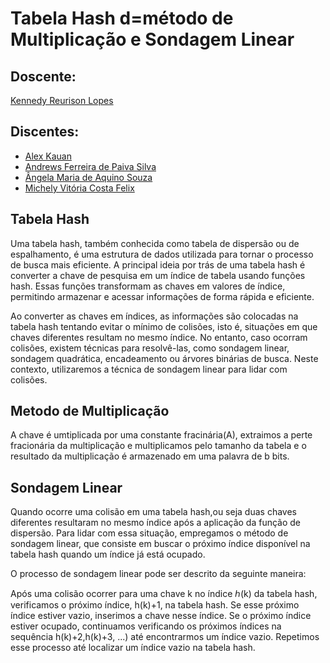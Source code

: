 # Tabela Hash d=método de Multiplicação e Sondagem Linear 

## Doscente:
   [Kennedy Reurison Lopes](https://github.com/kennedyufersa)

## Discentes:
- [Alex Kauan](https://github.com/AlexKauan)
- [Andrews Ferreira de Paiva Silva](https://github.com/TheFonci)
- [Ângela Maria de Aquino Souza](https://github.com/angellusj)
- [Michely Vitória Costa Felix](https://github.com/MichelyFelix)

## Tabela Hash

Uma tabela hash, também conhecida como tabela de dispersão ou de espalhamento, é uma estrutura de dados utilizada para tornar o processo de busca mais eficiente. A principal ideia por trás de uma tabela hash é converter a chave de pesquisa em um índice de tabela usando funções hash. Essas funções transformam as chaves em valores de índice, permitindo armazenar e acessar informações de forma rápida e eficiente.

Ao converter as chaves em índices, as informações são colocadas na tabela hash tentando evitar o mínimo de colisões, isto é, situações em que chaves diferentes resultam no mesmo índice. No entanto, caso ocorram colisões, existem técnicas para resolvê-las, como sondagem linear, sondagem quadrática, encadeamento ou árvores binárias de busca. Neste contexto, utilizaremos a técnica de sondagem linear para lidar com colisões.

## Metodo de Multiplicação

A chave é umtiplicada por uma constante fracinária(A), extraimos a perte fracionária da multiplicação e multiplicamos pelo tamanho da tabela e o resultado da multiplicação é armazenado em uma palavra de b bits.

## Sondagem Linear

Quando ocorre uma colisão em uma tabela hash,ou seja duas chaves diferentes resultaram no mesmo índice após a aplicação da função de dispersão. Para lidar com essa situação, empregamos o método de sondagem linear, que consiste em buscar o próximo índice disponível na tabela hash quando um índice já está ocupado.

O processo de sondagem linear pode ser descrito da seguinte maneira:

Após uma colisão ocorrer para uma chave k no índice ℎ(k) da tabela hash, verificamos o próximo índice, h(k)+1, na tabela hash. Se esse próximo índice estiver vazio, inserimos a chave nesse índice.
Se o próximo índice estiver ocupado, continuamos verificando os próximos índices na sequência h(k)+2,h(k)+3, ...) até encontrarmos um índice vazio.
Repetimos esse processo até localizar um índice vazio na tabela hash.
